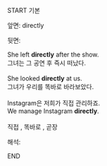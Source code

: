 START
기본

앞면:
directly


뒷면:
<div>She left <b>directly</b> after the show. <br></div><div><div>그녀는 그 공연 후 즉시 떠났다.</div></div><div><br></div><div><div>She looked <strong>directly</strong> at us. </div><div><div>그녀가 우리를 똑바로 바라보았다.</div></div></div><div><br></div><div><div><div><span>Instagram은 저희가 직접 관리하죠.</span></div></div><div><div><span>We manage Instagram <strong>directly</strong>.</span></div></div></div><div><br></div><div>직접 , 똑바로 , <span>곧장</span></div>


해석:
<!--ID: 1746614453756-->
END